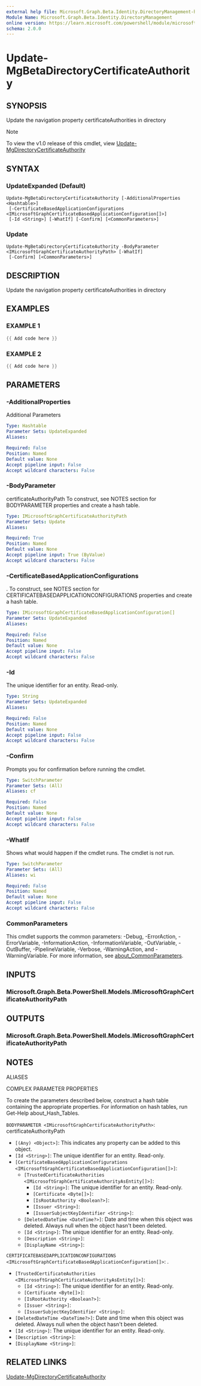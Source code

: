 ```yaml
---
external help file: Microsoft.Graph.Beta.Identity.DirectoryManagement-help.xml
Module Name: Microsoft.Graph.Beta.Identity.DirectoryManagement
online version: https://learn.microsoft.com/powershell/module/microsoft.graph.beta.identity.directorymanagement/update-mgbetadirectorycertificateauthority
schema: 2.0.0
---
```


# Update-MgBetaDirectoryCertificateAuthority

## SYNOPSIS
Update the navigation property certificateAuthorities in directory

> [!NOTE]
> To view the v1.0 release of this cmdlet, view [Update-MgDirectoryCertificateAuthority](/powershell/module/Microsoft.Graph.Identity.DirectoryManagement/Update-MgDirectoryCertificateAuthority?view=graph-powershell-v1.0)

## SYNTAX

### UpdateExpanded (Default)
```
Update-MgBetaDirectoryCertificateAuthority [-AdditionalProperties <Hashtable>]
 [-CertificateBasedApplicationConfigurations <IMicrosoftGraphCertificateBasedApplicationConfiguration[]>]
 [-Id <String>] [-WhatIf] [-Confirm] [<CommonParameters>]
```

### Update
```
Update-MgBetaDirectoryCertificateAuthority -BodyParameter <IMicrosoftGraphCertificateAuthorityPath> [-WhatIf]
 [-Confirm] [<CommonParameters>]
```

## DESCRIPTION
Update the navigation property certificateAuthorities in directory

## EXAMPLES

### EXAMPLE 1
```powershell
{{ Add code here }}
```

### EXAMPLE 2
```powershell
{{ Add code here }}
```

## PARAMETERS

### -AdditionalProperties
Additional Parameters

```yaml
Type: Hashtable
Parameter Sets: UpdateExpanded
Aliases:

Required: False
Position: Named
Default value: None
Accept pipeline input: False
Accept wildcard characters: False
```

### -BodyParameter
certificateAuthorityPath
To construct, see NOTES section for BODYPARAMETER properties and create a hash table.

```yaml
Type: IMicrosoftGraphCertificateAuthorityPath
Parameter Sets: Update
Aliases:

Required: True
Position: Named
Default value: None
Accept pipeline input: True (ByValue)
Accept wildcard characters: False
```

### -CertificateBasedApplicationConfigurations
.
To construct, see NOTES section for CERTIFICATEBASEDAPPLICATIONCONFIGURATIONS properties and create a hash table.

```yaml
Type: IMicrosoftGraphCertificateBasedApplicationConfiguration[]
Parameter Sets: UpdateExpanded
Aliases:

Required: False
Position: Named
Default value: None
Accept pipeline input: False
Accept wildcard characters: False
```

### -Id
The unique identifier for an entity.
Read-only.

```yaml
Type: String
Parameter Sets: UpdateExpanded
Aliases:

Required: False
Position: Named
Default value: None
Accept pipeline input: False
Accept wildcard characters: False
```

### -Confirm
Prompts you for confirmation before running the cmdlet.

```yaml
Type: SwitchParameter
Parameter Sets: (All)
Aliases: cf

Required: False
Position: Named
Default value: None
Accept pipeline input: False
Accept wildcard characters: False
```

### -WhatIf
Shows what would happen if the cmdlet runs.
The cmdlet is not run.

```yaml
Type: SwitchParameter
Parameter Sets: (All)
Aliases: wi

Required: False
Position: Named
Default value: None
Accept pipeline input: False
Accept wildcard characters: False
```

### CommonParameters
This cmdlet supports the common parameters: -Debug, -ErrorAction, -ErrorVariable, -InformationAction, -InformationVariable, -OutVariable, -OutBuffer, -PipelineVariable, -Verbose, -WarningAction, and -WarningVariable. For more information, see [about_CommonParameters](http://go.microsoft.com/fwlink/?LinkID=113216).

## INPUTS

### Microsoft.Graph.Beta.PowerShell.Models.IMicrosoftGraphCertificateAuthorityPath
## OUTPUTS

### Microsoft.Graph.Beta.PowerShell.Models.IMicrosoftGraphCertificateAuthorityPath
## NOTES

ALIASES

COMPLEX PARAMETER PROPERTIES

To create the parameters described below, construct a hash table containing the appropriate properties. For information on hash tables, run Get-Help about_Hash_Tables.


`BODYPARAMETER <IMicrosoftGraphCertificateAuthorityPath>`: certificateAuthorityPath
  - `[(Any) <Object>]`: This indicates any property can be added to this object.
  - `[Id <String>]`: The unique identifier for an entity. Read-only.
  - `[CertificateBasedApplicationConfigurations <IMicrosoftGraphCertificateBasedApplicationConfiguration[]>]`: 
    - `[TrustedCertificateAuthorities <IMicrosoftGraphCertificateAuthorityAsEntity[]>]`: 
      - `[Id <String>]`: The unique identifier for an entity. Read-only.
      - `[Certificate <Byte[]>]`: 
      - `[IsRootAuthority <Boolean?>]`: 
      - `[Issuer <String>]`: 
      - `[IssuerSubjectKeyIdentifier <String>]`: 
    - `[DeletedDateTime <DateTime?>]`: Date and time when this object was deleted. Always null when the object hasn't been deleted.
    - `[Id <String>]`: The unique identifier for an entity. Read-only.
    - `[Description <String>]`: 
    - `[DisplayName <String>]`: 

`CERTIFICATEBASEDAPPLICATIONCONFIGURATIONS <IMicrosoftGraphCertificateBasedApplicationConfiguration[]>`: .
  - `[TrustedCertificateAuthorities <IMicrosoftGraphCertificateAuthorityAsEntity[]>]`: 
    - `[Id <String>]`: The unique identifier for an entity. Read-only.
    - `[Certificate <Byte[]>]`: 
    - `[IsRootAuthority <Boolean?>]`: 
    - `[Issuer <String>]`: 
    - `[IssuerSubjectKeyIdentifier <String>]`: 
  - `[DeletedDateTime <DateTime?>]`: Date and time when this object was deleted. Always null when the object hasn't been deleted.
  - `[Id <String>]`: The unique identifier for an entity. Read-only.
  - `[Description <String>]`: 
  - `[DisplayName <String>]`: 

## RELATED LINKS
[Update-MgDirectoryCertificateAuthority](/powershell/module/Microsoft.Graph.Identity.DirectoryManagement/Update-MgDirectoryCertificateAuthority?view=graph-powershell-v1.0)

